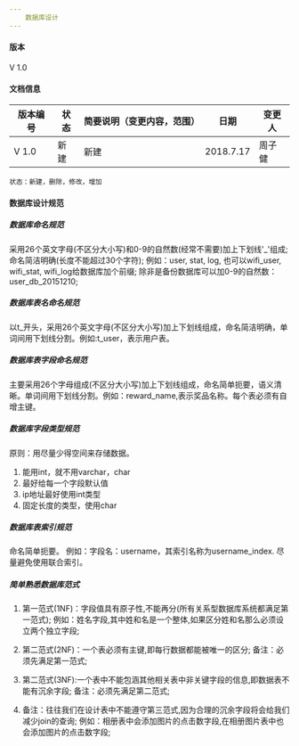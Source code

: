 ```yaml
---
    数据库设计
---
```

#### 版本

 V 1.0
 
####  文档信息

版本编号 | 状态 | 简要说明（变更内容，范围）| 日期 | 变更人
---|--- |--- | --- | ---
V 1.0 | 新建 | 新建 | 2018.7.17| 周子健


```
状态：新建，删除，修改，增加
```

#### 数据库设计规范

##### 数据库命名规范
 采用26个英文字母(不区分大小写)和0-9的自然数(经常不需要)加上下划线'_'组成;命名简洁明确(长度不能超过30个字符);
        例如：user, stat, log, 也可以wifi_user, wifi_stat, wifi_log给数据库加个前缀;
        除非是备份数据库可以加0-9的自然数：user_db_20151210;

##### 数据库表名命名规范
以t_开头，采用26个英文字母(不区分大小写)加上下划线组成，命名简洁明确，单词间用下划线分割。例如:t_user，表示用户表。

##### 数据库表字段命名规范
主要采用26个字母组成(不区分大小写)加上下划线组成，命名简单扼要，语义清晰。单词间用下划线分割。例如：reward_name,表示奖品名称。每个表必须有自增主键。

##### 数据库字段类型规范
原则：用尽量少得空间来存储数据。
1. 能用int，就不用varchar，char
2. 最好给每一个字段默认值
3. ip地址最好使用int类型
4. 固定长度的类型，使用char


##### 数据库表索引规范
命名简单扼要。
例如：字段名：username，其索引名称为username_index.
尽量避免使用联合索引。

##### 简单熟悉数据库范式
1. 第一范式(1NF)：字段值具有原子性,不能再分(所有关系型数据库系统都满足第一范式);
            例如：姓名字段,其中姓和名是一个整体,如果区分姓和名那么必须设立两个独立字段;

2. 第二范式(2NF)：一个表必须有主键,即每行数据都能被唯一的区分;
            备注：必须先满足第一范式;

3. 第二范式(3NF):一个表中不能包涵其他相关表中非关键字段的信息,即数据表不能有沉余字段;
            备注：必须先满足第二范式;

4. 备注：往往我们在设计表中不能遵守第三范式,因为合理的沉余字段将会给我们减少join的查询;
              例如：相册表中会添加图片的点击数字段,在相册图片表中也会添加图片的点击数字段;